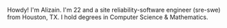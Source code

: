 Howdy! I'm Alizain. I'm 22 and a site reliability-software engineer (sre-swe) from Houston, TX. I hold degrees in Computer Science & Mathematics.
